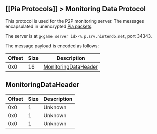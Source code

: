 [[Pia Protocols]] > Monitoring Data Protocol
---

This protocol is used for the P2P monitoring server. The messages encapsulated in unencrypted [Pia packets](Pia-Protocol).

The server is at `g<game server id>-%.p.srv.nintendo.net`, port 34343.

The message payload is encoded as follows:

| Offset | Size | Description |
| --- | --- | --- |
| 0x0 | 16 | [MonitoringDataHeader](#monitoringdataheader) |

## MonitoringDataHeader
| Offset | Size | Description |
| --- | --- | --- |
| 0x0 | 1 | Unknown |
| 0x0 | 1 | Unknown |
| 0x0 | 1 | Unknown |